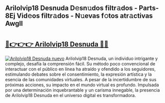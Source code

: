 ## Arilolvip18 Desnuda D𝚎sn𝚞dos filtr𝚊dos - Parts-8Ej Vid𝚎os filtr𝚊dos - N𝚞evas f𝚘tos atr𝚊ctivas Awgll

# <h2><a href="http://mb71u2e.tromn.icu/?c=Arilolvip18+Desnuda">🔗👉👉👉 Arilolvip18 Desnuda 🔗🔗</a></h2>

[![Arilolvip18 Desnuda nuevo](https://i.imgur.com/pEAQMta.gif)](http://mb71u2e.tromn.icu/?c=Arilolvip18+Desnuda)
Arilolvip18 Desnuda, un individuo intrigante y complejo, desafía la comprensión fácil. Su método poco convencional de interactuar con el público en línea ha atraído y ofendido a los seguidores, estimulando debates sobre el consentimiento, la expresión artística y la esencia de las comunidades virtuales. A pesar de la incertidumbre de sus próximas acciones, su impacto en el mundo virtual es profundo. Impulsada por una determinación inquebrantable y un carisma innegable, la presencia de Arilolvip18 Desnuda en el universo digital es transformadora.
